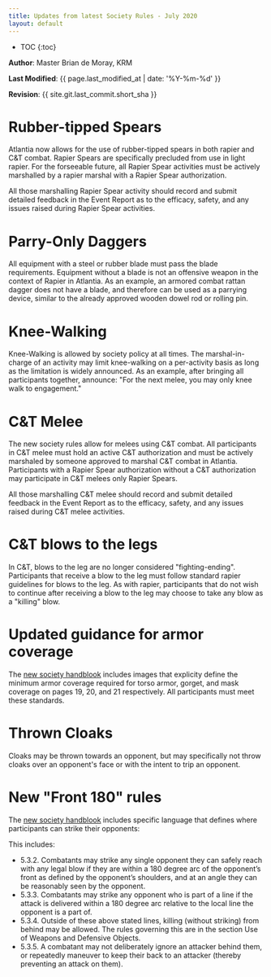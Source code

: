 ```yaml
--- 
title: Updates from latest Society Rules - July 2020
layout: default 
--- 
```

 
* TOC 
{:toc} 
 
**Author**: Master Brian de Moray, KRM 
 
**Last Modified**: {{ page.last_modified_at | date: '%Y-%m-%d' }}
 
**Revision**: {{ site.git.last_commit.short_sha }}

# Rubber-tipped Spears

Atlantia now allows for the use of rubber-tipped spears in both rapier and C&T combat.  Rapier Spears are specifically precluded from use in light rapier.  For the forseeable future, all Rapier Spear activities must be actively marshalled by a rapier marshal with a Rapier Spear authorization.

All those marshalling Rapier Spear activity should record and submit detailed feedback in the Event Report as to the efficacy, safety, and any issues raised during Rapier Spear activities.

# Parry-Only Daggers

All equipment with a steel or rubber blade must pass the blade requirements.  Equipment without a blade is not an offensive weapon in the context of Rapier in Atlantia.  As an example, an armored combat rattan dagger does not have a blade, and therefore can be used as a parrying device, similar to the already approved wooden dowel rod or rolling pin.

# Knee-Walking

Knee-Walking is allowed by society policy at all times.  The marshal-in-charge of an activity may limit knee-walking on a per-activity basis as long as the limitation is widely announced.  As an example, after bringing all participants together, announce: "For the next melee, you may only knee walk to engagement."

# C&T Melee

The new society rules allow for melees using C&T combat.  All participants in C&T melee must hold an active C&T authorization and must be actively marshaled by someone approved to marshal C&T combat in Atlantia.  Participants with a Rapier Spear authorization without a C&T authorization may participate in C&T melees only Rapier Spears.  

All those marshalling C&T melee should record and submit detailed feedback in the Event Report as to the efficacy, safety, and any issues raised during C&T melee activities.

# C&T blows to the legs

In C&T, blows to the leg are no longer considered "fighting-ending".  Participants that receive a blow to the leg must follow standard rapier guidelines for blows to the leg.  As with rapier, participants that do not wish to continue after receiving a blow to the leg may choose to take any blow as a "killing" blow.

# Updated guidance for armor coverage

The [new society handblook](https://www.sca.org/wp-content/uploads/2020/04/FencingMarshalsHandbookApril2020.pdf) includes images that explicity define the minimum armor coverage required for torso armor, gorget, and mask coverage on pages 19, 20, and 21 respectively.  All participants must meet these standards.

# Thrown Cloaks

Cloaks may be thrown towards an opponent, but may specifically not throw cloaks over an opponent's face or with the intent to trip an opponent.  

# New "Front 180" rules

The [new society handblook](https://www.sca.org/wp-content/uploads/2020/04/FencingMarshalsHandbookApril2020.pdf) includes specific language that defines where participants can strike their opponents:

This includes:
* 5.3.2. Combatants may strike any single opponent they can safely reach with any legal blow if they are within a 180 degree arc of the opponent’s front as defined by the opponent’s shoulders, and at an angle they can be reasonably seen by the opponent.
* 5.3.3. Combatants may strike any opponent who is part of a line if the attack is delivered within a 180 degree arc relative to the local line the opponent is a part of.
* 5.3.4. Outside of these above stated lines, killing (without striking) from behind may be allowed. The rules governing this are in the section Use of Weapons and Defensive Objects.
* 5.3.5. A combatant may not deliberately ignore an attacker behind them, or repeatedly maneuver to keep their back to an attacker (thereby preventing an attack on them).
